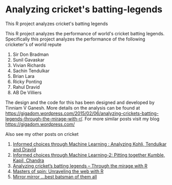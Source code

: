 # Analyzing cricket's batting-legends
This R project analyzes cricket's batting legends

This R project analyzes the performance of world's cricket batting legends. Specifically this project analyzes the performance 
of the following cricketer's of world repute
1. Sir Don Bradman
2. Sunil Gavaskar
3. Vivian Richards
4. Sachin Tendulkar
5. Brian Lara
6. Ricky Ponting
7. Rahul Dravid
8. AB De Villiers

The design and the code for this has been designed and developed by Tinniam V Ganesh. More details on the analysis can be found at https://gigadom.wordpress.com/2015/02/06/analyzing-crickets-batting-legends-through-the-mirage-with-r/.
For more similar posts visit my blog https://gigadom.wordpress.com/

Also see my other posts on cricket

1. [Informed choices through Machine Learning : Analyzing Kohli, Tendulkar and Dravid](https://gigadom.wordpress.com/2014/12/12/informed-choices-through-machine-learning-analyzing-kohli-tendulkar-and-dravid/)
2. [Informed choices through Machine Learning-2: Pitting together Kumble, Kapil, Chandra](https://gigadom.wordpress.com/2014/12/17/informed-choices-through-machine-learning-2-pitting-together-kumble-kapil-chandra/)
3. [Analyzing cricket’s batting legends – Through the mirage with R](https://gigadom.wordpress.com/2015/02/06/analyzing-crickets-batting-legends-through-the-mirage-with-r/)
4. [Masters of spin: Unraveling the web with R](https://gigadom.wordpress.com/2015/02/23/masters-of-spin-unraveling-the-web-with-r/)
5. [Mirror,mirror …best batsman of them all](https://gigadom.wordpress.com/2015/03/24/mirror-mirror-the-best-batsman-of-them-all/)

